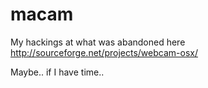 macam
=====

My hackings at what was abandoned here http://sourceforge.net/projects/webcam-osx/

Maybe.. if I have time..
